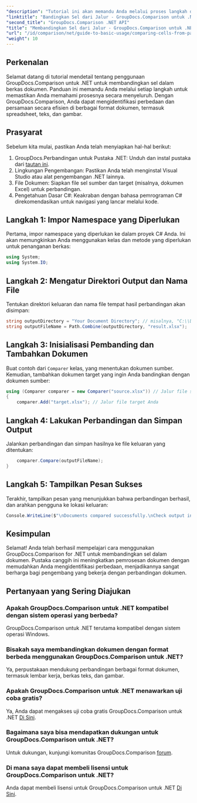 ```yaml
---
"description": "Tutorial ini akan memandu Anda melalui proses langkah demi langkah dalam membandingkan konten sel Excel, sehingga memungkinkan pengembang untuk mengidentifikasi perbedaan dan persamaan antardokumen secara efisien."
"linktitle": "Bandingkan Sel dari Jalur - GroupDocs.Comparison untuk .NET"
"second_title": "GroupDocs.Comparison .NET API"
"title": "Membandingkan Sel dari Jalur - GroupDocs.Comparison untuk .NET"
"url": "/id/comparison/net/guide-to-basic-usage/comparing-cells-from-path/"
"weight": 10
---
```


## Perkenalan

Selamat datang di tutorial mendetail tentang penggunaan GroupDocs.Comparison untuk .NET untuk membandingkan sel dalam berkas dokumen. Panduan ini memandu Anda melalui setiap langkah untuk memastikan Anda memahami prosesnya secara menyeluruh. Dengan GroupDocs.Comparison, Anda dapat mengidentifikasi perbedaan dan persamaan secara efisien di berbagai format dokumen, termasuk spreadsheet, teks, dan gambar.

## Prasyarat

Sebelum kita mulai, pastikan Anda telah menyiapkan hal-hal berikut:

1. GroupDocs.Perbandingan untuk Pustaka .NET: Unduh dan instal pustaka dari [tautan ini](https://releases.groupdocs.com/comparison/net/).
2. Lingkungan Pengembangan: Pastikan Anda telah menginstal Visual Studio atau alat pengembangan .NET lainnya.
3. File Dokumen: Siapkan file sel sumber dan target (misalnya, dokumen Excel) untuk perbandingan.
4. Pengetahuan Dasar C#: Keakraban dengan bahasa pemrograman C# direkomendasikan untuk navigasi yang lancar melalui kode.

## Langkah 1: Impor Namespace yang Diperlukan

Pertama, impor namespace yang diperlukan ke dalam proyek C# Anda. Ini akan memungkinkan Anda menggunakan kelas dan metode yang diperlukan untuk penanganan berkas:

```csharp
using System;
using System.IO;
```

## Langkah 2: Mengatur Direktori Output dan Nama File

Tentukan direktori keluaran dan nama file tempat hasil perbandingan akan disimpan:

```csharp
string outputDirectory = "Your Document Directory"; // misalnya, "C:\\Documents"
string outputFileName = Path.Combine(outputDirectory, "result.xlsx");
```

## Langkah 3: Inisialisasi Pembanding dan Tambahkan Dokumen

Buat contoh dari `Comparer` kelas, yang menentukan dokumen sumber. Kemudian, tambahkan dokumen target yang ingin Anda bandingkan dengan dokumen sumber:

```csharp
using (Comparer comparer = new Comparer("source.xlsx")) // Jalur file sumber Anda
{
    comparer.Add("target.xlsx"); // Jalur file target Anda
```

## Langkah 4: Lakukan Perbandingan dan Simpan Output

Jalankan perbandingan dan simpan hasilnya ke file keluaran yang ditentukan:

```csharp
    comparer.Compare(outputFileName);
}
```

## Langkah 5: Tampilkan Pesan Sukses

Terakhir, tampilkan pesan yang menunjukkan bahwa perbandingan berhasil, dan arahkan pengguna ke lokasi keluaran:

```csharp
Console.WriteLine($"\nDocuments compared successfully.\nCheck output in {outputDirectory}.");
```

## Kesimpulan

Selamat! Anda telah berhasil mempelajari cara menggunakan GroupDocs.Comparison for .NET untuk membandingkan sel dalam dokumen. Pustaka canggih ini meningkatkan pemrosesan dokumen dengan memudahkan Anda mengidentifikasi perbedaan, menjadikannya sangat berharga bagi pengembang yang bekerja dengan perbandingan dokumen.

## Pertanyaan yang Sering Diajukan

### Apakah GroupDocs.Comparison untuk .NET kompatibel dengan sistem operasi yang berbeda?

GroupDocs.Comparison untuk .NET terutama kompatibel dengan sistem operasi Windows.

### Bisakah saya membandingkan dokumen dengan format berbeda menggunakan GroupDocs.Comparison untuk .NET?

Ya, perpustakaan mendukung perbandingan berbagai format dokumen, termasuk lembar kerja, berkas teks, dan gambar.

### Apakah GroupDocs.Comparison untuk .NET menawarkan uji coba gratis?

Ya, Anda dapat mengakses uji coba gratis GroupDocs.Comparison untuk .NET [Di Sini](https://releases.groupdocs.com/).

### Bagaimana saya bisa mendapatkan dukungan untuk GroupDocs.Comparison untuk .NET?

Untuk dukungan, kunjungi komunitas GroupDocs.Comparison [forum](https://forum.groupdocs.com/c/comparison/12).

### Di mana saya dapat membeli lisensi untuk GroupDocs.Comparison untuk .NET?

Anda dapat membeli lisensi untuk GroupDocs.Comparison untuk .NET [Di Sini](https://purchase.groupdocs.com/buy).